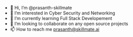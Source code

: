 - 👋 Hi, I’m @prasanth-skillmate
- 👀 I’m interested in Cyber Security and Networking
- 🌱 I’m currently learning Full Stack Developement
- 💞️ I’m looking to collaborate on any open source projects
- 📫 How to reach me prasanth@skillmate.ai


<!---
prasanth-skillmate/prasanth-skillmate is a ✨ special ✨ repository because its `README.md` (this file) appears on your GitHub profile.
You can click the Preview link to take a look at your changes.
--->
